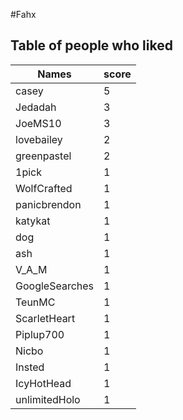 #Fahx
## Table of people who liked
Names | score
--- | ---
casey | 5
Jedadah | 3
JoeMS10 | 3
lovebailey | 2
greenpastel | 2
1pick | 1
WolfCrafted | 1
panicbrendon | 1
katykat | 1
dog | 1
ash | 1
V_A_M | 1
GoogleSearches | 1
TeunMC | 1
ScarletHeart | 1
Piplup700 | 1
Nicbo | 1
Insted | 1
IcyHotHead | 1
unlimitedHolo | 1
